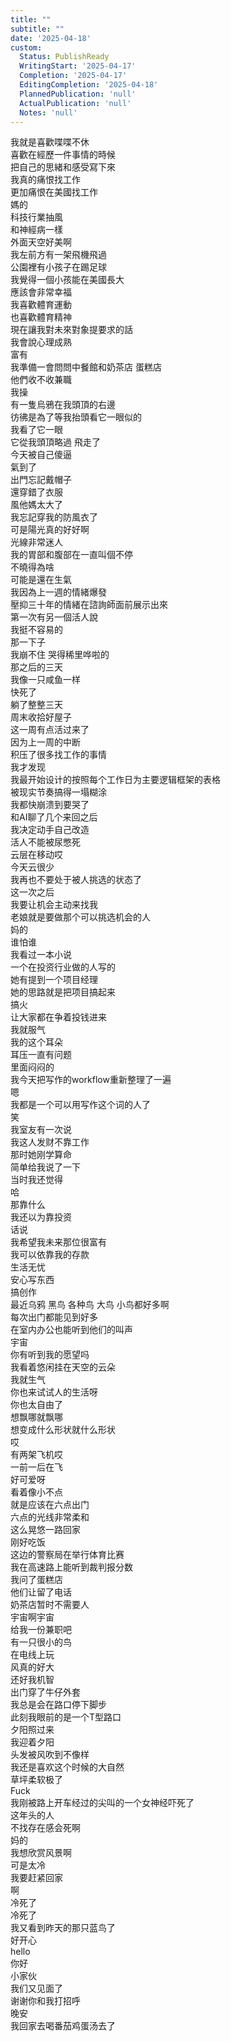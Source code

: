 ```yaml
---  
title: ""  
subtitle: ""  
date: '2025-04-18'  
custom:  
  Status: PublishReady  
  WritingStart: '2025-04-17'  
  Completion: '2025-04-17'  
  EditingCompletion: '2025-04-18'  
  PlannedPublication: 'null'  
  ActualPublication: 'null'  
  Notes: 'null'  
---      
```

我就是喜歡喋喋不休      
喜歡在經歷一件事情的時候    
把自己的思緒和感受寫下來      
我真的痛恨找工作    
更加痛恨在美國找工作      
媽的    
科技行業抽風    
和神經病一樣      
外面天空好美啊    
我左前方有一架飛機飛過      
公園裡有小孩子在踢足球      
我覺得一個小孩能在美國長大    
應該會非常幸福      
我喜歡體育運動    
也喜歡體育精神      
現在讓我對未來對象提要求的話    
我會說心理成熟    
富有      
我準備一會問問中餐館和奶茶店 蛋糕店    
他們收不收兼職      
我操    
有一隻烏鴉在我頭頂的右邊    
彷彿是為了等我抬頭看它一眼似的    
我看了它一眼    
它從我頭頂略過 飛走了      
今天被自己傻逼    
氣到了    
出門忘記戴帽子    
還穿錯了衣服      
風他媽太大了    
我忘記穿我的防風衣了    
可是陽光真的好好啊    
光線非常迷人      
我的胃部和腹部在一直叫個不停    
不曉得為啥    
可能是還在生氣      
我因為上一週的情緒爆發    
壓抑三十年的情緒在諮詢師面前展示出來    
第一次有另一個活人說    
我挺不容易的    
那一下子    
我崩不住 哭得稀里哗啦的      
那之后的三天    
我像一只咸鱼一样    
快死了    
躺了整整三天      
周末收拾好屋子    
这一周有点活过来了      
因为上一周的中断    
积压了很多找工作的事情      
我才发现    
我最开始设计的按照每个工作日为主要逻辑框架的表格    
被现实节奏搞得一塌糊涂    
我都快崩溃到要哭了      
和AI聊了几个来回之后    
我决定动手自己改造      
活人不能被尿憋死      
云层在移动哎    
今天云很少      
我再也不要处于被人挑选的状态了    
这一次之后    
我要让机会主动来找我    
老娘就是要做那个可以挑选机会的人    
妈的    
谁怕谁      
我看过一本小说    
一个在投资行业做的人写的    
她有提到一个项目经理    
她的思路就是把项目搞起来    
搞火    
让大家都在争着投钱进来      
我就服气    
我的这个耳朵    
耳压一直有问题    
里面闷闷的      
我今天把写作的workflow重新整理了一遍    
嗯    
我都是一个可以用写作这个词的人了    
笑      
我室友有一次说    
我这人发财不靠工作    
那时她刚学算命    
简单给我说了一下    
当时我还觉得    
哈    
那靠什么    
我还以为靠投资      
话说    
我希望我未来那位很富有    
我可以依靠我的存款    
生活无忧    
安心写东西    
搞创作      
最近乌鸦 黑鸟 各种鸟 大鸟 小鸟都好多啊    
每次出门都能见到好多    
在室内办公也能听到他们的叫声      
宇宙    
你有听到我的愿望吗      
我看着悠闲挂在天空的云朵    
我就生气    
你也来试试人的生活呀    
你也太自由了    
想飘哪就飘哪    
想变成什么形状就什么形状      
哎    
有两架飞机哎    
一前一后在飞    
好可爱呀    
看着像小不点      
就是应该在六点出门    
六点的光线非常柔和    
这么晃悠一路回家    
刚好吃饭      
这边的警察局在举行体育比赛    
我在高速路上能听到裁判报分数      
我问了蛋糕店    
他们让留了电话    
奶茶店暂时不需要人      
宇宙啊宇宙    
给我一份兼职吧      
有一只很小的鸟    
在电线上玩      
风真的好大    
还好我机智    
出门穿了牛仔外套      
我总是会在路口停下脚步    
此刻我眼前的是一个T型路口    
夕阳照过来    
我迎着夕阳    
头发被风吹到不像样    
我还是喜欢这个时候的大自然    
草坪柔软极了      
Fuck    
我刚被路上开车经过的尖叫的一个女神经吓死了    
这年头的人    
不找存在感会死啊    
妈的      
我想欣赏风景啊    
可是太冷    
我要赶紧回家      
啊    
冷死了    
冷死了      
我又看到昨天的那只蓝鸟了    
好开心    
hello    
你好    
小家伙    
我们又见面了    
谢谢你和我打招呼      
晚安    
我回家去喝番茄鸡蛋汤去了      
  